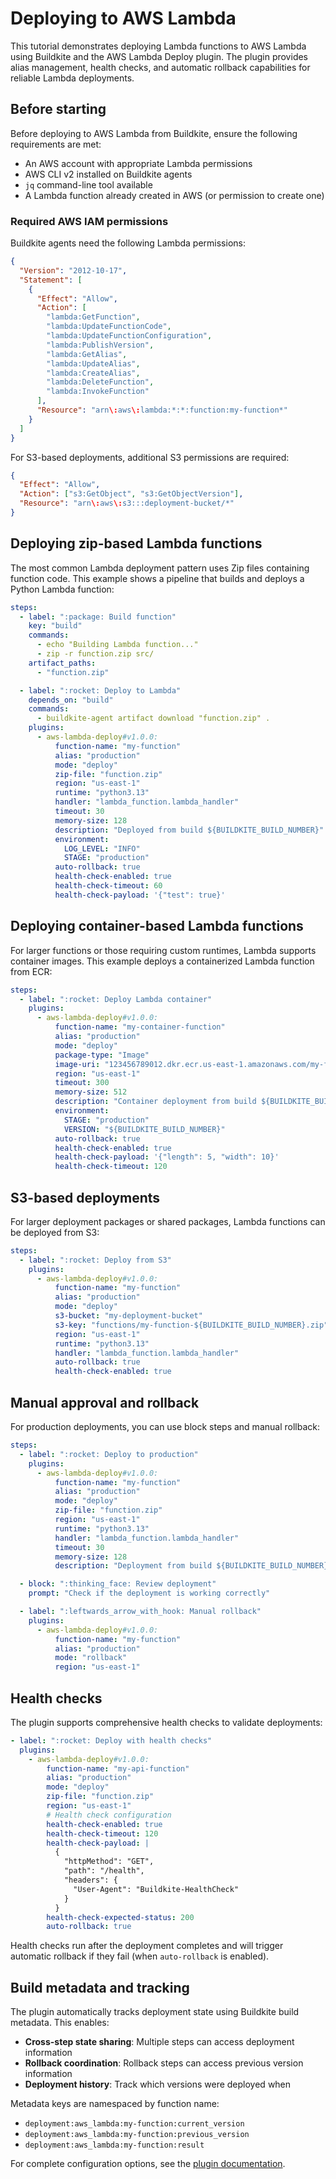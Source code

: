 # Deploying to AWS Lambda

This tutorial demonstrates deploying Lambda functions to AWS Lambda using Buildkite and the AWS Lambda Deploy plugin. The plugin provides alias management, health checks, and automatic rollback capabilities for reliable Lambda deployments.

## Before starting

Before deploying to AWS Lambda from Buildkite, ensure the following requirements are met:

- An AWS account with appropriate Lambda permissions
- AWS CLI v2 installed on Buildkite agents
- `jq` command-line tool available
- A Lambda function already created in AWS (or permission to create one)

### Required AWS IAM permissions

Buildkite agents need the following Lambda permissions:

```json
{
  "Version": "2012-10-17",
  "Statement": [
    {
      "Effect": "Allow",
      "Action": [
        "lambda:GetFunction",
        "lambda:UpdateFunctionCode",
        "lambda:UpdateFunctionConfiguration",
        "lambda:PublishVersion",
        "lambda:GetAlias",
        "lambda:UpdateAlias",
        "lambda:CreateAlias",
        "lambda:DeleteFunction",
        "lambda:InvokeFunction"
      ],
      "Resource": "arn\:aws\:lambda:*:*:function:my-function*"
    }
  ]
}
```

For S3-based deployments, additional S3 permissions are required:

```json
{
  "Effect": "Allow",
  "Action": ["s3:GetObject", "s3:GetObjectVersion"],
  "Resource": "arn\:aws\:s3:::deployment-bucket/*"
}
```

## Deploying zip-based Lambda functions

The most common Lambda deployment pattern uses Zip files containing function code. This example shows a pipeline that builds and deploys a Python Lambda function:

```yaml
steps:
  - label: ":package: Build function"
    key: "build"
    commands:
      - echo "Building Lambda function..."
      - zip -r function.zip src/
    artifact_paths:
      - "function.zip"

  - label: ":rocket: Deploy to Lambda"
    depends_on: "build"
    commands:
      - buildkite-agent artifact download "function.zip" .
    plugins:
      - aws-lambda-deploy#v1.0.0:
          function-name: "my-function"
          alias: "production"
          mode: "deploy"
          zip-file: "function.zip"
          region: "us-east-1"
          runtime: "python3.13"
          handler: "lambda_function.lambda_handler"
          timeout: 30
          memory-size: 128
          description: "Deployed from build ${BUILDKITE_BUILD_NUMBER}"
          environment:
            LOG_LEVEL: "INFO"
            STAGE: "production"
          auto-rollback: true
          health-check-enabled: true
          health-check-timeout: 60
          health-check-payload: '{"test": true}'
```

## Deploying container-based Lambda functions

For larger functions or those requiring custom runtimes, Lambda supports container images. This example deploys a containerized Lambda function from ECR:

```yaml
steps:
  - label: ":rocket: Deploy Lambda container"
    plugins:
      - aws-lambda-deploy#v1.0.0:
          function-name: "my-container-function"
          alias: "production"
          mode: "deploy"
          package-type: "Image"
          image-uri: "123456789012.dkr.ecr.us-east-1.amazonaws.com/my-function:${BUILDKITE_BUILD_NUMBER}"
          region: "us-east-1"
          timeout: 300
          memory-size: 512
          description: "Container deployment from build ${BUILDKITE_BUILD_NUMBER}"
          environment:
            STAGE: "production"
            VERSION: "${BUILDKITE_BUILD_NUMBER}"
          auto-rollback: true
          health-check-enabled: true
          health-check-payload: '{"length": 5, "width": 10}'
          health-check-timeout: 120
```

## S3-based deployments

For larger deployment packages or shared packages, Lambda functions can be deployed from S3:

```yaml
steps:
  - label: ":rocket: Deploy from S3"
    plugins:
      - aws-lambda-deploy#v1.0.0:
          function-name: "my-function"
          alias: "production"
          mode: "deploy"
          s3-bucket: "my-deployment-bucket"
          s3-key: "functions/my-function-${BUILDKITE_BUILD_NUMBER}.zip"
          region: "us-east-1"
          runtime: "python3.13"
          handler: "lambda_function.lambda_handler"
          auto-rollback: true
          health-check-enabled: true
```

## Manual approval and rollback

For production deployments, you can use block steps and manual rollback:

```yaml
steps:
  - label: ":rocket: Deploy to production"
    plugins:
      - aws-lambda-deploy#v1.0.0:
          function-name: "my-function"
          alias: "production"
          mode: "deploy"
          zip-file: "function.zip"
          region: "us-east-1"
          runtime: "python3.13"
          handler: "lambda_function.lambda_handler"
          timeout: 30
          memory-size: 128
          description: "Deployment from build ${BUILDKITE_BUILD_NUMBER}"

  - block: ":thinking_face: Review deployment"
    prompt: "Check if the deployment is working correctly"

  - label: ":leftwards_arrow_with_hook: Manual rollback"
    plugins:
      - aws-lambda-deploy#v1.0.0:
          function-name: "my-function"
          alias: "production"
          mode: "rollback"
          region: "us-east-1"
```

## Health checks

The plugin supports comprehensive health checks to validate deployments:

```yaml
- label: ":rocket: Deploy with health checks"
  plugins:
    - aws-lambda-deploy#v1.0.0:
        function-name: "my-api-function"
        alias: "production"
        mode: "deploy"
        zip-file: "function.zip"
        region: "us-east-1"
        # Health check configuration
        health-check-enabled: true
        health-check-timeout: 120
        health-check-payload: |
          {
            "httpMethod": "GET",
            "path": "/health",
            "headers": {
              "User-Agent": "Buildkite-HealthCheck"
            }
          }
        health-check-expected-status: 200
        auto-rollback: true
```

Health checks run after the deployment completes and will trigger automatic rollback if they fail (when `auto-rollback` is enabled).

## Build metadata and tracking

The plugin automatically tracks deployment state using Buildkite build metadata. This enables:

- **Cross-step state sharing**: Multiple steps can access deployment information
- **Rollback coordination**: Rollback steps can access previous version information
- **Deployment history**: Track which versions were deployed when

Metadata keys are namespaced by function name:

- `deployment:aws_lambda:my-function:current_version`
- `deployment:aws_lambda:my-function:previous_version`
- `deployment:aws_lambda:my-function:result`

For complete configuration options, see the [plugin documentation](https://github.com/buildkite-plugins/aws-lambda-deploy-buildkite-plugin/).
